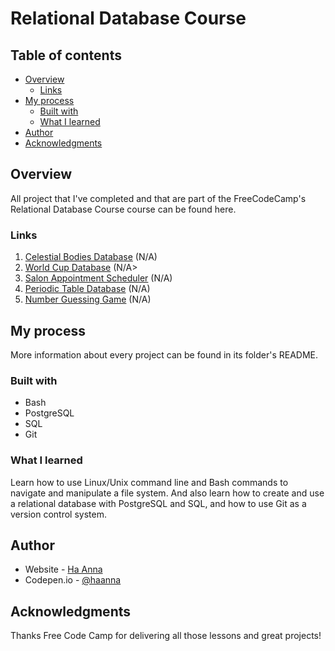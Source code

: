 # Relational Database Course

## Table of contents

- [Overview](#overview)
  - [Links](#links)
- [My process](#my-process)
  - [Built with](#built-with)
  - [What I learned](#what-i-learned)
- [Author](#author)
- [Acknowledgments](#acknowledgments)

## Overview

All project that I've completed and that are part of the FreeCodeCamp's Relational Database Course course can be found here.

### Links

1. [Celestial Bodies Database]() (N/A) <br>
2. [World Cup Database]() (N/A> <br>
3. [Salon Appointment Scheduler]() (N/A) <br>
4. [Periodic Table Database]() (N/A) <br>
5. [Number Guessing Game]() (N/A) <br>

## My process

More information about every project can be found in its folder's README.

### Built with

- Bash
- PostgreSQL
- SQL
- Git

### What I learned

Learn how to use Linux/Unix command line and Bash commands to navigate and manipulate a file system. And also learn how to create and use a relational database with PostgreSQL and SQL, and how to use Git as a version control system.

## Author

- Website - [Ha Anna](https://haanna.com)
- Codepen.io - [@haanna](https://codepen.io/haanna)

## Acknowledgments

Thanks Free Code Camp for delivering all those lessons and great projects!
